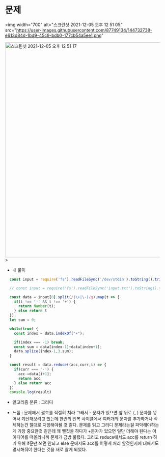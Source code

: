# 문제

<img width="700" alt="스크린샷 2021-12-05 오후 12 51 05" src="https://user-images.githubusercontent.com/87749134/144732738-e613d84d-1bd9-45c9-bdb0-177cb54a5ee1.png"

<img width="700" alt="스크린샷 2021-12-05 오후 12 51 17" src="https://user-images.githubusercontent.com/87749134/144732744-49a31d15-b44b-457a-b275-5d68548fe386.png">
>


- 내 풀이

```javascript
  const input = require('fs').readFileSync('/dev/stdin').toString().trim().split('\n')

  // const input = require('fs').readFileSync('input.txt').toString().trim().split('\n')

  const data = input[0].split(/(\+|\-)/g).map(t => {
    if(t !== '-' && t !== '+') {
      return Number(t);
    } else return t
  });
  let sum = 0;

  while(true) {
    const index = data.indexOf("+");

    if(index === -1) break;
    const sum = data[index-1]+data[index+1];
    data.splice(index-1,3,sum);
  }

  const result = data.reduce((acc,curr,i) => {
    if(curr === '-') {
      acc-=data[i+1];
      return acc
    } else return acc
  })
  console.log(result)
```

- 알고리즘 분류 : 그리디

- 느낌 : 문제에서 괄호를 적절히 치라 그래서 - 문자가 있으면 앞 뒤로 (, ) 문자를 넣어서 계산해보려고 했는데 한번의 반복 사이클에서 여러개의 문자를 추가하거나 삭제하는건 절대로 지양해야될 것 같다. 문제를 읽고 그리디 문제라는걸 파악해야하는게 가장 중요한것 같은데 꽤 뻘짓을 하다가 +문자가 있으면 일단 더해야 된다는 아이디어를 떠올리니까 문제가 금방 풀렸다. 그리고 reduce에서도 acc를 return 하기 위해 if문만 쓰면  안되고 else 문에서도 acc를 어떻게 처리 할것인지에 대해서도 명시해줘야 한다는 것을 새로 알게 되었다.
